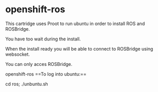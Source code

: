 openshift-ros
==========================
This cartridge uses Proot to run ubuntu in order to install ROS and ROSBridge. 

You have too wait during the install. 

When the install ready you will be able  to connect to ROSBridge using websocket.

You can only acces ROSBridge.

openshift-ros
==To log into ubuntu:==

cd ros;
./unbuntu.sh
